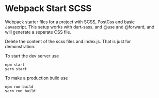 # Webpack Start SCSS

Webpack starter files for a project with SCSS, PostCss and basic Javascript.
This setup works with dart-sass, and @use and @forward, and will generate a separate CSS file.

Delete the content of the scss files and index.js. That is just for demonstration.

To start the dev server use

```
npm start
yarn start
```

To make a production build use

```
npm run build
yarn run build
```
